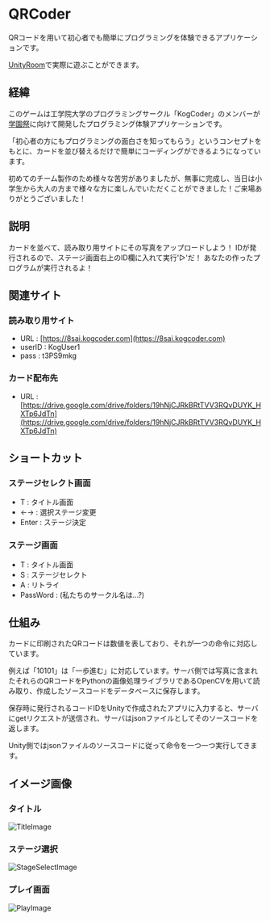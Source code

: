 # QRCoder
QRコードを用いて初心者でも簡単にプログラミングを体験できるアプリケーションです。

[UnityRoom](https://unityroom.com/games/qrcoder)で実際に遊ぶことができます。

## 経緯
このゲームは工学院大学のプログラミングサークル「KogCoder」のメンバーが[学園祭](https://hachiojisaionline.wordpress.com/)に向けて開発したプログラミング体験アプリケーションです。

「初心者の方にもプログラミングの面白さを知ってもらう」というコンセプトをもとに、カードを並び替えるだけで簡単にコーディングができるようになっています。

初めてのチーム製作のため様々な苦労がありましたが、無事に完成し、当日は小学生から大人の方まで様々な方に楽しんでいただくことができました！ご来場ありがとうございました！


## 説明
カードを並べて、読み取り用サイトにその写真をアップロードしよう！
IDが発行されるので、ステージ画面右上のID欄に入れて実行'▷'だ！
あなたの作ったプログラムが実行されるよ！

## 関連サイト
### 読み取り用サイト
- URL : [https://8sai.kogcoder.com](https://8sai.kogcoder.com)
- userID : KogUser1
- pass : t3PS9mkg

### カード配布先
- URL : [https://drive.google.com/drive/folders/19hNjCJRkBRtTVV3RQvDUYK_HXTp6JdTn](https://drive.google.com/drive/folders/19hNjCJRkBRtTVV3RQvDUYK_HXTp6JdTn)

## ショートカット
### ステージセレクト画面
- T : タイトル画面
- ←→ : 選択ステージ変更
- Enter : ステージ決定

### ステージ画面
- T : タイトル画面
- S : ステージセレクト
- A : リトライ
- PassWord : (私たちのサークル名は...?)

## 仕組み
カードに印刷されたQRコードは数値を表しており、それが一つの命令に対応しています。

例えば「10101」は「一歩進む」に対応しています。サーバ側では写真に含まれたそれらのQRコードをPythonの画像処理ライブラリであるOpenCVを用いて読み取り、作成したソースコードをデータベースに保存します。

保存時に発行されるコードIDをUnityで作成されたアプリに入力すると、サーバにgetリクエストが送信され、サーバはjsonファイルとしてそのソースコードを返します。

Unity側ではjsonファイルのソースコードに従って命令を一つ一つ実行してきます。

## イメージ画像
### タイトル
![TitleImage](https://github.com/N-Keisho/QRCoder/assets/133760530/f74513c4-4266-4a5f-ad1a-ef98068a3a88)
### ステージ選択
![StageSelectImage](https://github.com/N-Keisho/QRCoder/assets/133760530/76ad5fba-2358-4b57-867a-a10ffe2f1d73)
### プレイ画面
![PlayImage](https://github.com/N-Keisho/QRCoder/assets/133760530/7c6d0190-8f8d-41b0-88f9-83661d5b8dcb)
